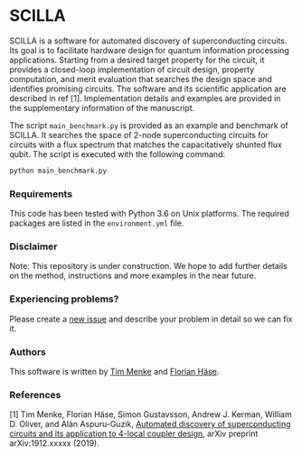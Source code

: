 # SCILLA

SCILLA is a software for automated discovery of superconducting circuits.
Its goal is to facilitate hardware design for quantum information processing applications.
Starting from a desired target property for the circuit, it provides a closed-loop implementation of circuit design, property computation, and merit evaluation that searches the design space and identifies promising circuits.
The software and its scientific application are described in ref [1].
Implementation details and examples are provided in the supplementary information of the manuscript.

The script `main_benchmark.py` is provided as an example and benchmark of SCILLA.
It searches the space of 2-node superconducting circuits for circuits with a flux spectrum that matches the capacitatively shunted flux qubit.
The script is executed with the following command:
```python
python main_benchmark.py
```


### Requirements

This code has been tested with Python 3.6 on Unix platforms.
The required packages are listed in the `environment.yml` file.


### Disclaimer

Note: This repository is under construction. We hope to add further details on the method, instructions and more examples in the near future. 


### Experiencing problems? 

Please create a [new issue](https://github.com/aspuru-guzik-group/SCILLA/issues/new) and describe your problem in detail so we can fix it.


### Authors

This software is written by [Tim Menke](https://github.com/Timmenke) and [Florian Häse](https://github.com/FlorianHase).


### References

[1] Tim Menke, Florian Häse, Simon Gustavsson, Andrew J. Kerman, William D. Oliver, and Alán Aspuru-Guzik, [Automated discovery of superconducting circuits and its application to 4-local coupler design](https://arxiv.org/abs/1912.xxxxx), arXiv preprint arXiv:1912.xxxxx (2019).
